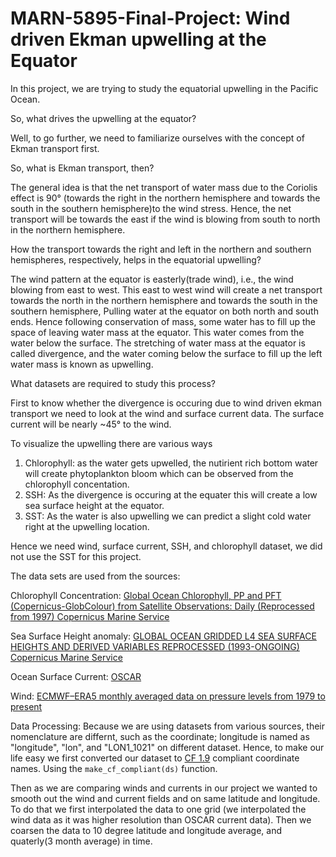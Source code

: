 # MARN-5895-Final-Project: Wind driven Ekman upwelling at the Equator

In this project, we are trying to study the equatorial upwelling in the Pacific Ocean. 


So, what drives the upwelling at the equator?

Well, to go further, we need to familiarize ourselves with the concept of Ekman transport first.


So, what is Ekman transport, then?

The general idea is that the net transport of water mass due to the Coriolis effect is 90° (towards the right in the northern hemisphere and towards the south in the southern hemisphere)to the wind stress. Hence, the net transport will be towards the east if the wind is blowing from south to north in the northern hemisphere. 


How the transport towards the right and left in the northern and southern hemispheres, respectively, helps in the equatorial upwelling?

The wind pattern at the equator is easterly(trade wind), i.e., the wind blowing from east to west. This east to west wind will create a net transport towards the north in the northern hemisphere and towards the south in the southern hemisphere, Pulling water at the equator on both north and south ends. Hence following conservation of mass, some water has to fill up the space of leaving water mass at the equator. This water comes from the water below the surface. The stretching of water mass at the equator is called divergence, and the water coming below the surface to fill up the left water mass is known as upwelling. 

What datasets are required to study this process?

First to know whether the divergence is occuring due to wind driven ekman transport we need to look at the wind and surface current data. The surface current will be nearly ~45° to the wind. 


To visualize the upwelling there are various ways

1. Chlorophyll: as the water gets upwelled, the nutirient rich bottom water will create phytoplankton bloom which can be observed from the chlorophyll concentation.
2. SSH: As the divergence is occuring at the equater this will create a low sea surface height at the equator.
3. SST: As the water is also upwelling we can predict a slight cold water right at the upwelling location. 


Hence we need wind, surface current, SSH, and chlorophyll dataset, we did not use the SST for this project. 


The data sets are used from the sources:

Chlorophyll Concentration: [Global Ocean Chlorophyll, PP and PFT (Copernicus-GlobColour) from Satellite Observations: Daily (Reprocessed from 1997) Copernicus Marine Service](https://resources.marine.copernicus.eu/product-detail/OCEANCOLOUR_GLO_CHL_L3_REP_OBSERVATIONS_009_085/INFORMATION)

Sea Surface Height anomaly: [GLOBAL OCEAN GRIDDED L4 SEA SURFACE HEIGHTS AND DERIVED VARIABLES REPROCESSED (1993-ONGOING) Copernicus Marine Service](https://resources.marine.copernicus.eu/product-detail/SEALEVEL_GLO_PHY_L4_REP_OBSERVATIONS_008_047/INFORMATION)

Ocean Surface Current: [OSCAR](http://apdrc.soest.hawaii.edu/datadoc/podaac_oscar.php )

Wind: [ECMWF–ERA5 monthly averaged data on pressure levels from 1979 to present](https://cds.climate.copernicus.eu/cdsapp#!/dataset/reanalysis-era5-pressure-levels-monthly-means?tab=overview)


Data Processing:
Because we are using datasets from various sources, their nomenclature are differnt, such as the coordinate; longitude is named as "longitude", "lon", and "LON1_1021" on different dataset. Hence, to make our life easy we first converted our dataset to [CF 1.9](https://cfconventions.org/Data/cf-conventions/cf-conventions-1.8/cf-conventions.html#instrument-data-ex)  compliant coordinate names. Using the `make_cf_compliant(ds)` function. 


Then as we are comparing winds and currents in our project we wanted to smooth out the wind and current fields and on same latitude and longitude. To do that we first interpolated the data to one grid (we interpolated the wind data as it was higher resolution than OSCAR current data). Then we coarsen the data to 10 degree latitude and longitude average, and quaterly(3 month average) in time.



